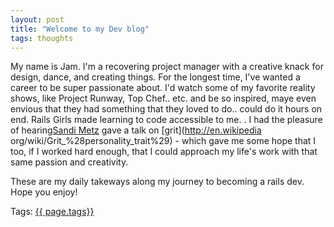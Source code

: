 ```yaml
---
layout: post
title: "Welcome to my Dev blog"
tags: thoughts
---
```


My name is Jam. I'm a recovering project manager with a creative knack for design, dance, and creating things. For the longest time, I've wanted a career to be super passionate about. I'd watch some of my favorite reality shows, like Project Runway, Top Chef.. etc. and be so inspired, maye even envious that they had something that they loved to do.. could do it hours on end. Rails Girls made learning to code accessible to me. . I had the pleasure of hearing[Sandi Metz](http://www.sandimetz.com/) gave a talk on [grit](http://en.wikipedia org/wiki/Grit_%28personality_trait%29) - which gave me some hope that I too, if I worked hard enough, that I could approach my life's work with that same passion and creativity.

These are my daily takeways along my journey to becoming a rails dev. Hope you enjoy!



Tags:  <a href="{{ page.tags }}"> {{ page.tags}} </a>
